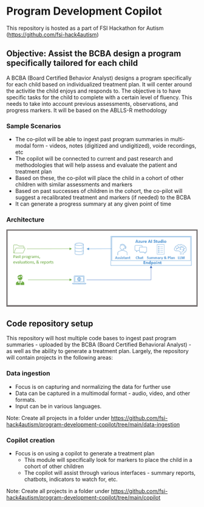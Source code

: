 # Program Development Copilot
This repository is hosted as a part of FSI Hackathon for Autism (https://github.com/fsi-hack4autism)

## Objective: Assist the BCBA design a program specifically tailored for each child
A BCBA (Board Certified Behavior Analyst) designs a program specifically for each child based on individualized treatment plan. It will center around the activitie the child enjoys and responds to. The objective is to have specific tasks for the child to complete with a certain level of fluency. This needs to take into account previous assessments, observations, and progress markers. It will be based on the ABLLS-R methodology

### Sample Scenarios
* The co-pilot will be able to ingest past program summaries in multi-modal form - videos, notes (digitized and undigitized), voide recordings, etc
* The copilot will be connected to current and past research and methodologies that will help assess and evaluate the patient and treatment plan
* Based on these, the co-pilot will place the child in a cohort of other children with similar assessments and markers
* Based on past successes of children in the cohort, the co-pilot will suggest a recalibrated treatment and markers (if needed) to the BCBA
* It can generate a progress summary at any given point of time

### Architecture
![Program Development Architecture](program-development-arch.PNG)

## Code repository setup
This repository will host multiple code bases to ingest past program summaries - uploaded by the BCBA (Board Certified Behavioral Analyst) - as well as the ability to generate a treatment plan. Largely, the repository will contain projects in the following areas:
### Data ingestion
* Focus is on capturing and normalizing the data for further use
* Data can be captured in a multimodal format - audio, video, and other formats. 
* Input can be in various languages. 

Note: Create all projects in a folder under https://github.com/fsi-hack4autism/program-development-copilot/tree/main/data-ingestion

### Copilot creation
* Focus is on using a copilot to generate a treatment plan
  * This module will specifically look for markers to place the child in a cohort of other children
  * The copilot will assist through various interfaces - summary reports, chatbots, indicators to watch for, etc.

Note: Create all projects in a folder under https://github.com/fsi-hack4autism/program-development-copilot/tree/main/copilot
